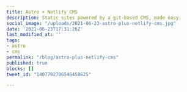 ```yaml
---
title: Astro + Netlify CMS
description: Static sites powered by a git-based CMS, made easy.
social_image: "/uploads/2021-06-23-astro-plus-netlify-cms.jpg"
date: '2021-06-23T17:31:26Z'
last_modified_at: ''
tags:
- astro
- cms
permalink: "/blog/astro-plus-netlify-cms"
published: true
blocks: []
tweet_id: "1407792706546458625"

---
```

